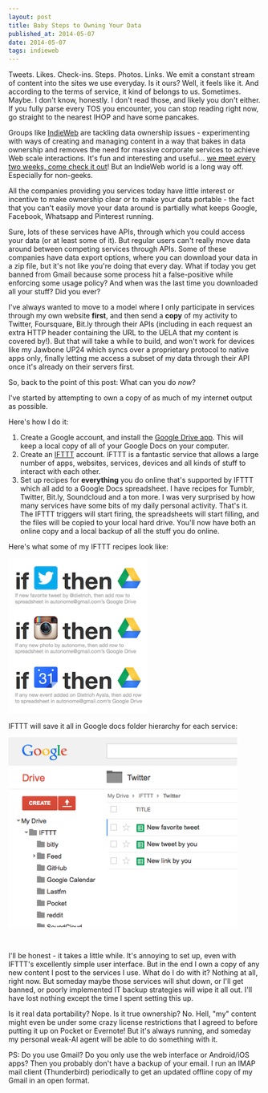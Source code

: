 ```yaml
---
layout: post
title: Baby Steps to Owning Your Data
published_at: 2014-05-07
date: 2014-05-07
tags: indieweb
---
```


Tweets. Likes. Check-ins. Steps. Photos. Links. We emit a constant stream of content into the sites we use everyday. Is it ours? Well, it feels like it. And according to the terms of service, it kind of belongs to us. Sometimes. Maybe. I don't know, honestly. I don't read those, and likely you don't either. If you fully parse every TOS you encounter, you can stop reading right now, go straight to the nearest IHOP and have some pancakes.

Groups like [IndieWeb](http://indiewebcamp.com/ "IndieWeb") are tackling data ownership issues - experimenting with ways of creating and managing content in a way that bakes in data ownership and removes the need for massive corporate services to achieve Web scale interactions. It's fun and interesting and useful... [we meet every two weeks, come check it out](http://indiewebcamp.com/events/ "Homebrew Website Club")! But an IndieWeb world is a long way off. Especially for non-geeks.

All the companies providing you services today have little interest or incentive to make ownership clear or to make your data portable - the fact that you can't easily move your data around is partially what keeps Google, Facebook, Whatsapp and Pinterest running.

Sure, lots of these services have APIs, through which you could access your data (or at least some of it). But regular users can't really move data around between competing services through APIs. Some of these companies have data export options, where you can download your data in a zip file, but it's not like you're doing that every day. What if today you get banned from Gmail because some process hit a false-positive while enforcing some usage policy? And when was the last time you downloaded all your stuff? Did you ever?

I've always wanted to move to a model where I only participate in services through my own website **first**, and then send a **copy** of my activity to Twitter, Foursquare, Bit.ly through their APIs (including in each request an extra HTTP header containing the URL to the UELA that my content is covered by!). But that will take a while to build, and won't work for devices like my Jawbone UP24 which syncs over a proprietary protocol to native apps only, finally letting me access a subset of my data through their API once it's already on their servers first.

So, back to the point of this post: What can you do _now_?

I've started by attempting to own a copy of as much of my internet output as possible.

Here's how I do it:

1.  Create a Google account, and install the [Google Drive app](https://tools.google.com/dlpage/drive/?hl=en "Google Drive App"). This will keep a local copy of all of your Google Docs on your computer.
2.  Create an [IFTTT](https://ifttt.com "IFTTT") account. IFTTT is a fantastic service that allows a large number of apps, websites, services, devices and all kinds of stuff to interact with each other.
3.  Set up recipes for **everything** you do online that's supported by IFTTT which all add to a Google Docs spreadsheet. I have recipes for Tumblr, Twitter, Bit.ly, Soundcloud and a ton more. I was very surprised by how many services have some bits of my daily personal activity.
That's it. The IFTTT triggers will start firing, the spreadsheets will start filling, and the files will be copied to your local hard drive. You'll now have both an online copy and a local backup of all the stuff you do online.

Here's what some of my IFTTT recipes look like:

[![Image](screenshot-2014-05-06-21-17-391.png)](http://autonome.files.wordpress.com/2014/05/screenshot-2014-05-06-21-17-391.png)

IFTTT will save it all in Google docs folder hierarchy for each service:

[![Image](screenshot-2014-05-06-21-21-58.png)](http://autonome.files.wordpress.com/2014/05/screenshot-2014-05-06-21-21-58.png)

&nbsp;

I'll be honest - it takes a little while. It's annoying to set up, even with IFTTT's excellently simple user interface. But in the end I own a copy of any new content I post to the services I use. What do I do with it? Nothing at all, right now. But someday maybe those services will shut down, or I'll get banned, or poorly implemented IT backup strategies will wipe it all out. I'll have lost nothing except the time I spent setting this up.

Is it real data portability? Nope. Is it true ownership? No. Hell, "my" content might even be under some crazy license restrictions that I agreed to before putting it up on Pocket or Evernote! But it's always running, and someday my personal weak-AI agent will be able to do something with it.

PS: Do you use Gmail? Do you only use the web interface or Android/iOS apps? Then you probably don't have a backup of your email. I run an IMAP mail client (Thunderbird) periodically to get an updated offline copy of my Gmail in an open format.